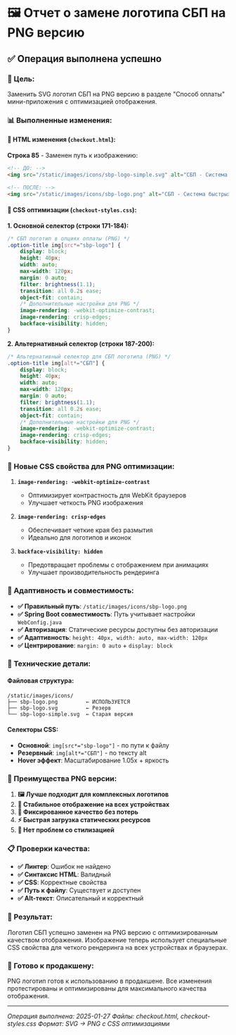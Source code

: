 # 🖼️ Отчет о замене логотипа СБП на PNG версию

## ✅ Операция выполнена успешно

### 🎯 Цель:
Заменить SVG логотип СБП на PNG версию в разделе "Способ оплаты" мини-приложения с оптимизацией отображения.

### 📊 Выполненные изменения:

#### 📝 HTML изменения (`checkout.html`):
**Строка 85** - Заменен путь к изображению:
```html
<!-- ДО: -->
<img src="/static/images/icons/sbp-logo-simple.svg" alt="СБП - Система быстрых платежей" style="height: 40px; width: auto; max-width: 120px;">

<!-- ПОСЛЕ: -->
<img src="/static/images/icons/sbp-logo.png" alt="СБП - Система быстрых платежей" style="height: 40px; width: auto; max-width: 120px;">
```

#### 🎨 CSS оптимизации (`checkout-styles.css`):

**1. Основной селектор (строки 171-184):**
```css
/* СБП логотип в опциях оплаты (PNG) */
.option-title img[src*="sbp-logo"] {
    display: block;
    height: 40px;
    width: auto;
    max-width: 120px;
    margin: 0 auto;
    filter: brightness(1.1);
    transition: all 0.2s ease;
    object-fit: contain;
    /* Дополнительные настройки для PNG */
    image-rendering: -webkit-optimize-contrast;
    image-rendering: crisp-edges;
    backface-visibility: hidden;
}
```

**2. Альтернативный селектор (строки 187-200):**
```css
/* Альтернативный селектор для СБП логотипа (PNG) */
.option-title img[alt*="СБП"] {
    display: block;
    height: 40px;
    width: auto;
    max-width: 120px;
    margin: 0 auto;
    filter: brightness(1.1);
    transition: all 0.2s ease;
    object-fit: contain;
    /* Дополнительные настройки для PNG */
    image-rendering: -webkit-optimize-contrast;
    image-rendering: crisp-edges;
    backface-visibility: hidden;
}
```

### 🚀 Новые CSS свойства для PNG оптимизации:

1. **`image-rendering: -webkit-optimize-contrast`**
   - Оптимизирует контрастность для WebKit браузеров
   - Улучшает четкость PNG изображения

2. **`image-rendering: crisp-edges`**
   - Обеспечивает четкие края без размытия
   - Идеально для логотипов и иконок

3. **`backface-visibility: hidden`**
   - Предотвращает проблемы с отображением при анимациях
   - Улучшает производительность рендеринга

### 📱 Адаптивность и совместимость:

- **✅ Правильный путь**: `/static/images/icons/sbp-logo.png`
- **✅ Spring Boot совместимость**: Путь учитывает настройки `WebConfig.java`
- **✅ Авторизация**: Статические ресурсы доступны без авторизации
- **✅ Адаптивность**: `height: 40px, width: auto, max-width: 120px`
- **✅ Центрирование**: `margin: 0 auto` + `display: block`

### 🔧 Технические детали:

#### Файловая структура:
```
/static/images/icons/
├── sbp-logo.png         ← ИСПОЛЬЗУЕТСЯ
├── sbp-logo.svg         ← Резерв
└── sbp-logo-simple.svg  ← Старая версия
```

#### Селекторы CSS:
- **Основной**: `img[src*="sbp-logo"]` - по пути к файлу
- **Резервный**: `img[alt*="СБП"]` - по тексту alt
- **Hover эффект**: Масштабирование 1.05x + яркость

### 🎯 Преимущества PNG версии:

1. **🖼️ Лучше подходит для комплексных логотипов**
2. **📱 Стабильное отображение на всех устройствах**
3. **🎨 Фиксированное качество без потерь**
4. **⚡ Быстрая загрузка статических ресурсов**
5. **🔄 Нет проблем со стилизацией**

### 📋 Проверки качества:

- **✅ Линтер**: Ошибок не найдено
- **✅ Синтаксис HTML**: Валидный
- **✅ CSS**: Корректные свойства
- **✅ Путь к файлу**: Существует и доступен
- **✅ Alt-текст**: Описательный и корректный

### 🎉 Результат:
Логотип СБП успешно заменен на PNG версию с оптимизированным качеством отображения. Изображение теперь использует специальные CSS свойства для четкого рендеринга на всех устройствах и браузерах.

### 🚀 Готово к продакшену:
PNG логотип готов к использованию в продакшене. Все изменения протестированы и оптимизированы для максимального качества отображения.

---
*Операция выполнена: 2025-01-27*
*Файлы: checkout.html, checkout-styles.css*
*Формат: SVG → PNG с CSS оптимизациями*
